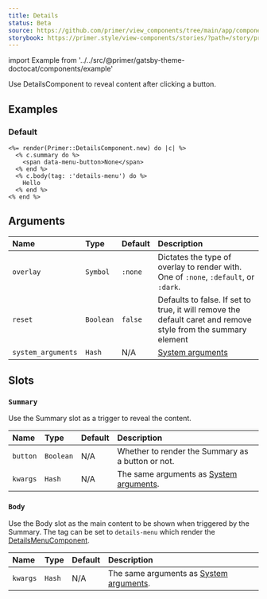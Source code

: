```yaml
---
title: Details
status: Beta
source: https://github.com/primer/view_components/tree/main/app/components/primer/details_component.rb
storybook: https://primer.style/view-components/stories/?path=/story/primer-details-component
---
```


import Example from '../../src/@primer/gatsby-theme-doctocat/components/example'

<!-- Warning: AUTO-GENERATED file, do not edit. Add code comments to your Ruby instead <3 -->

Use DetailsComponent to reveal content after clicking a button.

## Examples

### Default

<Example src="<details>  <summary role='button' class='btn '>    <span data-menu-button>None</span></summary>  <details-menu role='menu'>    Hello</details-menu></details>" />

```erb
<%= render(Primer::DetailsComponent.new) do |c| %>
  <% c.summary do %>
    <span data-menu-button>None</span>
  <% end %>
  <% c.body(tag: :'details-menu') do %>
    Hello
  <% end %>
<% end %>
```

## Arguments

| Name | Type | Default | Description |
| :- | :- | :- | :- |
| `overlay` | `Symbol` | `:none` | Dictates the type of overlay to render with. One of `:none`, `:default`, or `:dark`. |
| `reset` | `Boolean` | `false` | Defaults to false. If set to true, it will remove the default caret and remove style from the summary element |
| `system_arguments` | `Hash` | N/A | [System arguments](/system-arguments) |

## Slots

### `Summary`

Use the Summary slot as a trigger to reveal the content.

| Name | Type | Default | Description |
| :- | :- | :- | :- |
| `button` | `Boolean` | N/A | Whether to render the Summary as a button or not. |
| `kwargs` | `Hash` | N/A | The same arguments as [System arguments](/system-arguments). |

### `Body`

Use the Body slot as the main content to be shown when triggered by the Summary.
The tag can be set to `details-menu` which render the [DetailsMenuComponent](https://primer.style/view-components/components/detailsmenu).

| Name | Type | Default | Description |
| :- | :- | :- | :- |
| `kwargs` | `Hash` | N/A | The same arguments as [System arguments](/system-arguments). |
